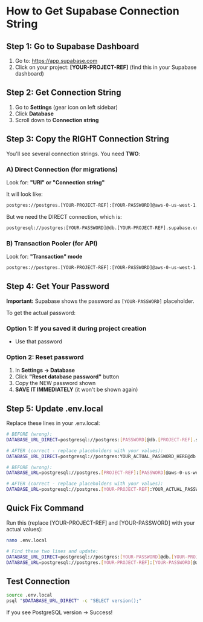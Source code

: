 # How to Get Supabase Connection String

## Step 1: Go to Supabase Dashboard

1. Go to: <https://app.supabase.com>
2. Click on your project: **[YOUR-PROJECT-REF]** (find this in your Supabase dashboard)

## Step 2: Get Connection String

1. Go to **Settings** (gear icon on left sidebar)
2. Click **Database**
3. Scroll down to **Connection string**

## Step 3: Copy the RIGHT Connection String

You'll see several connection strings. You need **TWO**:

### A) Direct Connection (for migrations)

Look for: **"URI" or "Connection string"**

It will look like:
```bash
postgres://postgres.[YOUR-PROJECT-REF]:[YOUR-PASSWORD]@aws-0-us-west-1.pooler.supabase.com:6543/postgres
```

But we need the DIRECT connection, which is:
```bash
postgresql://postgres:[YOUR-PASSWORD]@db.[YOUR-PROJECT-REF].supabase.co:5432/postgres
```

### B) Transaction Pooler (for API)

Look for: **"Transaction" mode**
```bash
postgres://postgres.[YOUR-PROJECT-REF]:[YOUR-PASSWORD]@aws-0-us-west-1.pooler.supabase.com:6543/postgres
```

## Step 4: Get Your Password

**Important:** Supabase shows the password as `[YOUR-PASSWORD]` placeholder.

To get the actual password:

### Option 1: If you saved it during project creation

- Use that password

### Option 2: Reset password

1. In **Settings → Database**
2. Click **"Reset database password"** button
3. Copy the NEW password shown
4. **SAVE IT IMMEDIATELY** (it won't be shown again)

## Step 5: Update .env.local

Replace these lines in your .env.local:

```bash
# BEFORE (wrong):
DATABASE_URL_DIRECT=postgresql://postgres:[PASSWORD]@db.[PROJECT-REF].supabase.co:5432/postgres

# AFTER (correct - replace placeholders with your values):
DATABASE_URL_DIRECT=postgresql://postgres:YOUR_ACTUAL_PASSWORD_HERE@db.[YOUR-PROJECT-REF].supabase.co:5432/postgres
```

```bash
# BEFORE (wrong):
DATABASE_URL=postgresql://postgres.[PROJECT-REF]:[PASSWORD]@aws-0-us-west-1.pooler.supabase.com:6543/postgres

# AFTER (correct - replace placeholders with your values):
DATABASE_URL=postgresql://postgres.[YOUR-PROJECT-REF]:YOUR_ACTUAL_PASSWORD_HERE@aws-0-us-west-1.pooler.supabase.com:6543/postgres
```

## Quick Fix Command

Run this (replace [YOUR-PROJECT-REF] and [YOUR-PASSWORD] with your actual values):

```bash
nano .env.local

# Find these two lines and update:
DATABASE_URL_DIRECT=postgresql://postgres:[YOUR-PASSWORD]@db.[YOUR-PROJECT-REF].supabase.co:5432/postgres
DATABASE_URL=postgresql://postgres.[YOUR-PROJECT-REF]:[YOUR-PASSWORD]@aws-0-us-west-1.pooler.supabase.com:6543/postgres
```

## Test Connection

```bash
source .env.local
psql "$DATABASE_URL_DIRECT" -c "SELECT version();"
```

If you see PostgreSQL version → Success!
